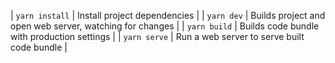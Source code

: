 | `yarn install` | Install project dependencies |
| `yarn dev` | Builds project and open web server, watching for changes |
| `yarn build` | Builds code bundle with production settings |
| `yarn serve` | Run a web server to serve built code bundle |
